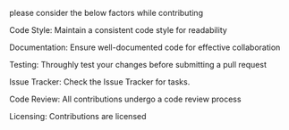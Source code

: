 please consider the below factors while contributing

Code Style: 
Maintain a consistent code style for readability

Documentation:
Ensure well-documented code for effective collaboration

Testing:
Throughly test your changes before submitting a pull request

Issue Tracker:
Check the Issue Tracker for tasks.

Code Review:
All contributions undergo a code review process

Licensing:
Contributions are licensed
